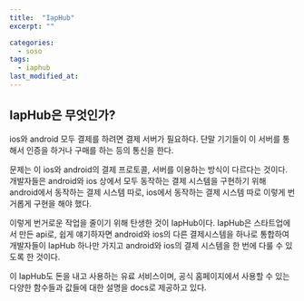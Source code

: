 ```yaml
---
title:  "IapHub"
excerpt: ""

categories:
  - soso
tags:
  - iaphub
last_modified_at: 
---
```


## IapHub은 무엇인가?

ios와 android 모두 결제를 하려면 결제 서버가 필요하다. 단말 기기들이 이 서버를 통해서 인증을 하거나 구매를 하는 등의 통신을 한다.

문제는 이 ios와 android의 결제 프로토콜, 서버를 이용하는 방식이 다르다는 것이다. 개발자들은 android와 ios 상에서 모두 동작하는 결제 시스템을 구현하기 위해 android에서 동작하는 결제 시스템 따로,
ios에서 동작하는 결제 시스템 따로 이렇게 번거롭게 구현을 해야 했다.

이렇게 번거로운 작업을 줄이기 위해 탄생한 것이 IapHub이다. IapHub은 스타트업에서 만든 api로, 쉽게 얘기하자면 android와 ios의 다른 결제시스템을 하나로 통합하여 개발자들이 IapHub 하나만 가지고
android와 ios의 결제 시스템을 한 번에 다룰 수 있도록 한 것이다.

이 IapHub도 돈을 내고 사용하는 유료 서비스이며, 공식 홈페이지에서 사용할 수 있는 다양한 함수들과 값들에 대한 설명을 docs로 제공하고 있다.


